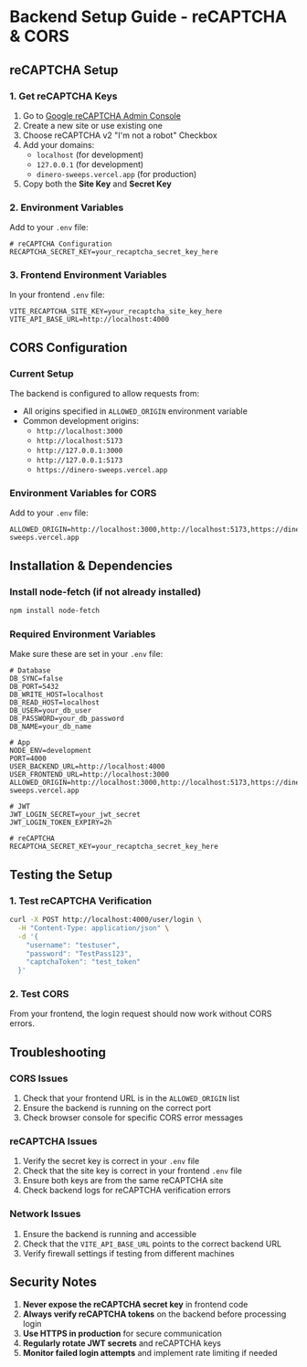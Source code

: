 # Backend Setup Guide - reCAPTCHA & CORS

## reCAPTCHA Setup

### 1. Get reCAPTCHA Keys
1. Go to [Google reCAPTCHA Admin Console](https://www.google.com/recaptcha/admin)
2. Create a new site or use existing one
3. Choose reCAPTCHA v2 "I'm not a robot" Checkbox
4. Add your domains:
   - `localhost` (for development)
   - `127.0.0.1` (for development)
   - `dinero-sweeps.vercel.app` (for production)
5. Copy both the **Site Key** and **Secret Key**

### 2. Environment Variables
Add to your `.env` file:
```env
# reCAPTCHA Configuration
RECAPTCHA_SECRET_KEY=your_recaptcha_secret_key_here
```

### 3. Frontend Environment Variables
In your frontend `.env` file:
```env
VITE_RECAPTCHA_SITE_KEY=your_recaptcha_site_key_here
VITE_API_BASE_URL=http://localhost:4000
```

## CORS Configuration

### Current Setup
The backend is configured to allow requests from:
- All origins specified in `ALLOWED_ORIGIN` environment variable
- Common development origins:
  - `http://localhost:3000`
  - `http://localhost:5173`
  - `http://127.0.0.1:3000`
  - `http://127.0.0.1:5173`
  - `https://dinero-sweeps.vercel.app`

### Environment Variables for CORS
Add to your `.env` file:
```env
ALLOWED_ORIGIN=http://localhost:3000,http://localhost:5173,https://dinero-sweeps.vercel.app
```

## Installation & Dependencies

### Install node-fetch (if not already installed)
```bash
npm install node-fetch
```

### Required Environment Variables
Make sure these are set in your `.env` file:
```env
# Database
DB_SYNC=false
DB_PORT=5432
DB_WRITE_HOST=localhost
DB_READ_HOST=localhost
DB_USER=your_db_user
DB_PASSWORD=your_db_password
DB_NAME=your_db_name

# App
NODE_ENV=development
PORT=4000
USER_BACKEND_URL=http://localhost:4000
USER_FRONTEND_URL=http://localhost:3000
ALLOWED_ORIGIN=http://localhost:3000,http://localhost:5173,https://dinero-sweeps.vercel.app

# JWT
JWT_LOGIN_SECRET=your_jwt_secret
JWT_LOGIN_TOKEN_EXPIRY=2h

# reCAPTCHA
RECAPTCHA_SECRET_KEY=your_recaptcha_secret_key_here
```

## Testing the Setup

### 1. Test reCAPTCHA Verification
```bash
curl -X POST http://localhost:4000/user/login \
  -H "Content-Type: application/json" \
  -d '{
    "username": "testuser",
    "password": "TestPass123",
    "captchaToken": "test_token"
  }'
```

### 2. Test CORS
From your frontend, the login request should now work without CORS errors.

## Troubleshooting

### CORS Issues
1. Check that your frontend URL is in the `ALLOWED_ORIGIN` list
2. Ensure the backend is running on the correct port
3. Check browser console for specific CORS error messages

### reCAPTCHA Issues
1. Verify the secret key is correct in your `.env` file
2. Check that the site key is correct in your frontend `.env` file
3. Ensure both keys are from the same reCAPTCHA site
4. Check backend logs for reCAPTCHA verification errors

### Network Issues
1. Ensure the backend is running and accessible
2. Check that the `VITE_API_BASE_URL` points to the correct backend URL
3. Verify firewall settings if testing from different machines

## Security Notes

1. **Never expose the reCAPTCHA secret key** in frontend code
2. **Always verify reCAPTCHA tokens** on the backend before processing login
3. **Use HTTPS in production** for secure communication
4. **Regularly rotate JWT secrets** and reCAPTCHA keys
5. **Monitor failed login attempts** and implement rate limiting if needed 